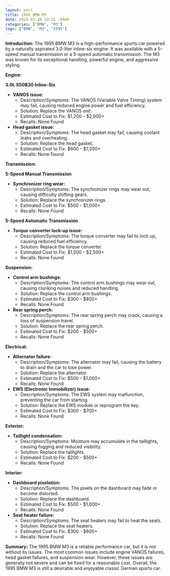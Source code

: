 ```yaml
---
layout: post
title: 1995 BMW M3
date: 2024-03-28 19:22 -0400
categories: ["BMW", "M3"]
tags: ["BMW", "M3", "1995"]
---
```

**Introduction:**
The 1995 BMW M3 is a high-performance sports car powered by a naturally aspirated 3.0-liter inline-six engine. It was available with a 5-speed manual transmission or a 5-speed automatic transmission. The M3 was known for its exceptional handling, powerful engine, and aggressive styling.

**Engine:**

**3.0L S50B30 Inline-Six**

* **VANOS issue:**
    * Description/Symptoms: The VANOS (Variable Valve Timing) system may fail, causing reduced engine power and fuel efficiency.
    * Solution: Replace the VANOS unit.
    * Estimated Cost to Fix: $1,200 - $2,000+
    * Recalls: None Found
* **Head gasket issue:**
    * Description/Symptoms: The head gasket may fail, causing coolant leaks and overheating.
    * Solution: Replace the head gasket.
    * Estimated Cost to Fix: $600 - $1,200+
    * Recalls: None Found

**Transmission:**

**5-Speed Manual Transmission**

* **Synchronizer ring wear:**
    * Description/Symptoms: The synchronizer rings may wear out, causing difficulty shifting gears.
    * Solution: Replace the synchronizer rings.
    * Estimated Cost to Fix: $500 - $1,000+
    * Recalls: None Found

**5-Speed Automatic Transmission**

* **Torque converter lock-up issue:**
    * Description/Symptoms: The torque converter may fail to lock up, causing reduced fuel efficiency.
    * Solution: Replace the torque converter.
    * Estimated Cost to Fix: $1,500 - $2,500+
    * Recalls: None Found

**Suspension:**

* **Control arm bushings:**
    * Description/Symptoms: The control arm bushings may wear out, causing clunking noises and reduced handling.
    * Solution: Replace the control arm bushings.
    * Estimated Cost to Fix: $300 - $800+
    * Recalls: None Found
* **Rear spring perch:**
    * Description/Symptoms: The rear spring perch may crack, causing a loss of suspension travel.
    * Solution: Replace the rear spring perch.
    * Estimated Cost to Fix: $200 - $500+
    * Recalls: None Found

**Electrical:**

* **Alternator failure:**
    * Description/Symptoms: The alternator may fail, causing the battery to drain and the car to lose power.
    * Solution: Replace the alternator.
    * Estimated Cost to Fix: $500 - $1,000+
    * Recalls: None Found
* **EWS (Electronic Immobilizer) issue:**
    * Description/Symptoms: The EWS system may malfunction, preventing the car from starting.
    * Solution: Replace the EWS module or reprogram the key.
    * Estimated Cost to Fix: $300 - $700+
    * Recalls: None Found

**Exterior:**

* **Taillight condensation:**
    * Description/Symptoms: Moisture may accumulate in the taillights, causing fogging and reduced visibility.
    * Solution: Replace the taillights.
    * Estimated Cost to Fix: $200 - $500+
    * Recalls: None Found

**Interior:**

* **Dashboard pixelation:**
    * Description/Symptoms: The pixels on the dashboard may fade or become distorted.
    * Solution: Replace the dashboard.
    * Estimated Cost to Fix: $500 - $1,000+
    * Recalls: None Found
* **Seat heater failure:**
    * Description/Symptoms: The seat heaters may fail to heat the seats.
    * Solution: Replace the seat heaters.
    * Estimated Cost to Fix: $300 - $600+
    * Recalls: None Found

**Summary:**
The 1995 BMW M3 is a reliable performance car, but it is not without its issues. The most common issues include engine VANOS failures, head gasket failures, and suspension wear. However, these issues are generally not severe and can be fixed for a reasonable cost. Overall, the 1995 BMW M3 is still a desirable and enjoyable classic German sports car.
